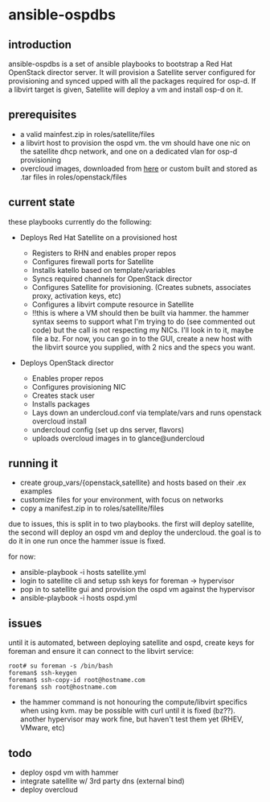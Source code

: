 # ansible-ospdbs

## introduction

ansible-ospdbs is a set of ansible playbooks to bootstrap a Red Hat OpenStack director server. It will provision a Satellite server configured for provisioning and synced upped with all the packages required for osp-d. If a libvirt target is given, Satellite will deploy a vm and install osp-d on it.

## prerequisites

- a valid mainfest.zip in roles/satellite/files
- a libvirt host to provision the ospd vm. the vm should have one nic on the satellite dhcp network, and one on a dedicated vlan for osp-d provisioning
- overcloud images, downloaded from [here](https://access.redhat.com/downloads/content/191/ver=7/rhel---7/7/x86_64/product-downloads) or custom built and stored as .tar files in roles/openstack/files


## current state

these playbooks currently do the following:

- Deploys Red Hat Satellite on a provisioned host
     - Registers to RHN and enables proper repos
     - Configures firewall ports for Satellite
     - Installs katello based on template/variables
     - Syncs required channels for OpenStack director
     - Configures Satellite for provisioning. (Creates subnets, associates proxy, activation keys, etc)
     - Configures a libvirt compute resource in Satellite
     - !!this is where a VM should then be built via hammer. the hammer syntax seems to support what I'm trying to do (see commented out code) but the call is not respecting my NICs. I'll look in to it, maybe file a bz. For now, you can go in to the GUI, create a new host with the libvirt source you supplied, with 2 nics and the specs you want.

- Deploys OpenStack director
     - Enables proper repos
     - Configures provisioning NIC
     - Creates stack user
     - Installs packages
     - Lays down an undercloud.conf via template/vars and runs openstack overcloud install
     - undercloud config (set up dns server, flavors)
     - uploads overcloud images in to glance@undercloud

## running it

- create group_vars/{openstack,satellite} and hosts based on their .ex examples
- customize files for your environment, with focus on networks
- copy a manifest.zip in to roles/satellite/files

due to issues, this is split in to two playbooks. the first will deploy satellite, the second will deploy an ospd vm and deploy the undercloud. the goal is to do it in one run once the hammer issue is fixed.

for now:

* ansible-playbook -i hosts satellite.yml
* login to satellite cli and setup ssh keys for foreman -> hypervisor 
* pop in to satellite gui and provision the ospd vm against the hypervisor
* ansible-playbook -i hosts ospd.yml

## issues

until it is automated, between deploying satellite and ospd, create keys for foreman and ensure it can connect to the libvirt service:

~~~
root# su foreman -s /bin/bash
foreman$ ssh-keygen
foreman$ ssh-copy-id root@hostname.com
foreman$ ssh root@hostname.com
~~~

- the hammer command is not honouring the compute/libvirt specifics when using kvm. may be possible with curl until it is fixed (bz??). another hypervisor may work fine, but haven't test them yet (RHEV, VMware, etc)

## todo

- deploy ospd vm with hammer
- integrate satellite w/ 3rd party dns (external bind)
- deploy overcloud

